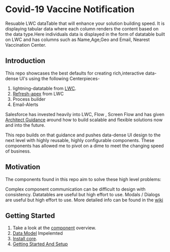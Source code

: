 # Covid-19 Vaccine Notification

Resuable LWC dataTable that will enhance your solution building speed.
It is displaying tabular data where each column renders the content based on the data type.Here individuals data is displayed in the form of datatable built on LWC and has columns such as Name,Age,Geo and Email, Nearest  Vaccination Center.

## Introduction
This repo showcases the best defaults for creating rich,interactive data-dense UI's using the following Centerpieces-

1.	lightning-datatable from [LWC](https://developer.salesforce.com/docs/component-library/bundle/lightning-datatable/documentation).
2.	[Refresh-apex](https://developer.salesforce.com/docs/component-library/documentation/en/lwc/lwc.apex_result_caching) from LWC
3.	Process builder
4.	Email-Alerts


Salesforce has invested heavily into LWC, Flow , Screen Flow and has given [Architect Guidance](https://architect.salesforce.com/design/decision-guides/build-forms/) around how to build scalable and flexible solutions now and into the future.

This repo builds on that guidance and pushes data-dense UI design to the next level with highly reusable, highly configurable components. These components has allowed me to pivot on a dime to meet the changing speed of business.

## Motivation

The components found in this repo aim to solve these high level problems:

Complex component communication can be difficult to design with consistency.
Datatables are useful but high effort to use.
Modals / Dialogs are useful but high effort to use.
More detailed info can be found in the [wiki](https://github.com/manpreet-sfdc/Covid19VaccineNotification/wiki)

## Getting Started

1.	Take a look at the [component](https://github.com/manpreet-sfdc/Covid19VaccineNotification/wiki/Component-Overview) overview.
2.	[Data Model](https://github.com/manpreet-sfdc/Covid19VaccineNotification/wiki/Data-Model) Impelemted
3.	[Install core](https://github.com/manpreet-sfdc/Covid19VaccineNotification/wiki/Install-core).
4.	[Getting Started And Setup](https://github.com/manpreet-sfdc/Covid19VaccineNotification/wiki/Getting-Started-And-Setup)

